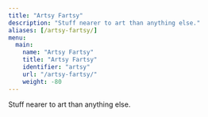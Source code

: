 ```yaml
---
title: "Artsy Fartsy"
description: "Stuff nearer to art than anything else."
aliases: [/artsy-fartsy/]
menu:
  main:
    name: "Artsy Fartsy"
    title: "Artsy Fartsy"
    identifier: "artsy"
    url: "/artsy-fartsy/"
    weight: -80    
---
```



Stuff nearer to art than anything else.